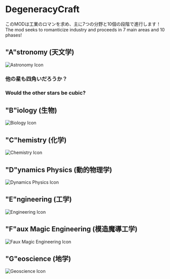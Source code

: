
# DegeneracyCraft
このMODは工業のロマンを求め、主に7つの分野と10個の段階で進行します！<br>
The mod seeks to romanticize industry and proceeds in 7 main areas and 10 phases!

## "A"stronomy (天文学)
![Astronomy Icon](https://github.com/MCMEpitap/DegeneracyCraft_1.18.2/blob/master/github_astronomy_icon.png)
### 他の星も四角いだろうか？
### Would the other stars be cubic?
## "B"iology (生物)
![Biology Icon](https://github.com/MCMEpitap/DegeneracyCraft_1.18.2/blob/master/github_biology_icon.png)
### 
## "C"hemistry (化学)
![Chemistry Icon](https://github.com/MCMEpitap/DegeneracyCraft_1.18.2/blob/master/github_chemistry_icon.png)
## "D"ynamics Physics (動的物理学)
![Dynamics Physics Icon](https://github.com/MCMEpitap/DegeneracyCraft_1.18.2/blob/master/github_dynamic_physics_icon.png)
## "E"ngineering (工学)
![Engineering Icon](https://github.com/MCMEpitap/DegeneracyCraft_1.18.2/blob/master/github_engineering_icon.png)
## "F"aux Magic Engineering (模造魔導工学)
![Faux Magic Engineering Icon](https://github.com/MCMEpitap/DegeneracyCraft_1.18.2/blob/master/github_faux_magic_engineering_icon.png)
## "G"eoscience (地学)
![Geoscience Icon](https://github.com/MCMEpitap/DegeneracyCraft_1.18.2/blob/master/github_geoscience_icon.png)
